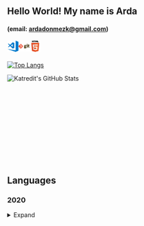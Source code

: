 ## Hello World! My name is Arda
#### (email: ardadonmezk@gmail.com)

<img align="left" alt="Visual Studio Code" width="26px" src="https://raw.githubusercontent.com/github/explore/80688e429a7d4ef2fca1e82350fe8e3517d3494d/topics/visual-studio-code/visual-studio-code.png" />
<img align="left" alt="Git" width="26px" src="https://raw.githubusercontent.com/github/explore/80688e429a7d4ef2fca1e82350fe8e3517d3494d/topics/git/git.png" />
<img align="left" alt="HTML5" width="26px" src="https://raw.githubusercontent.com/github/explore/80688e429a7d4ef2fca1e82350fe8e3517d3494d/topics/html/html.png" />
<br />
<br />



[![Top Langs](https://github-readme-stats.vercel.app/api/top-langs/?username=Katredit&layout=compact&theme=dark&card_width=350)](https://github.com/Katredit)




<img align="left" alt="Katredit's GitHub Stats" src="https://github-readme-stats.vercel.app/api?username=Katredit&show_icons=true&theme=dark" />


<br>
<br>
<br>
<br>
<br>
<br>
<br>
<br>
<br>
<br>
<br>
<br>

## Languages


<h3>2020</h2>
<details>
  <summary>Expand</summary>

- Learned LUA

- Learned OOP for LUA

- Learned MySQL

- Learned HTML

- Learned CSS

- Learned some Javascript

- Learned some C++

- Learned some C#

</details>
